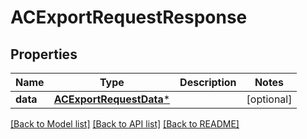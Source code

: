 # ACExportRequestResponse

## Properties
Name | Type | Description | Notes
------------ | ------------- | ------------- | -------------
**data** | [**ACExportRequestData***](ACExportRequestData.md) |  | [optional] 

[[Back to Model list]](../README.md#documentation-for-models) [[Back to API list]](../README.md#documentation-for-api-endpoints) [[Back to README]](../README.md)


